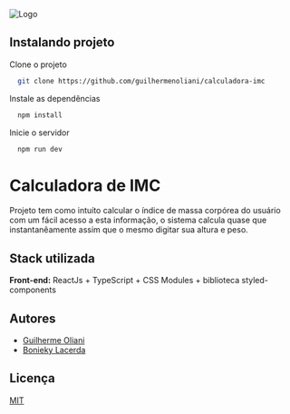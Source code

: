 ![Logo](./assets/images/logo_readme.png)

## Instalando projeto

Clone o projeto

```bash
  git clone https://github.com/guilhermenoliani/calculadora-imc
```

Instale as dependências

```bash
  npm install
```

Inicie o servidor

```bash
  npm run dev
```

# Calculadora de IMC

Projeto tem como intuíto calcular o índice de massa corpórea do usuário com um fácil acesso a esta informação, o sistema calcula quase que instantanêamente assim que o mesmo digitar sua altura e peso.

## Stack utilizada

**Front-end:** ReactJs + TypeScript + CSS Modules +
biblioteca styled-components

## Autores

- [Guilherme Oliani](https://github.com/guilhermenoliani)
- [Bonieky Lacerda](https://www.instagram.com/bonieky/)

## Licença

[MIT](https://github.com/atisawd/boxicons/blob/master/LICENSE)
